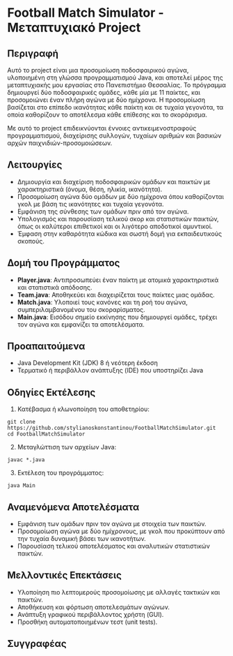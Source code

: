 # Football Match Simulator - Μεταπτυχιακό Project

## Περιγραφή
Αυτό το project είναι μια προσομοίωση ποδοσφαιρικού αγώνα, υλοποιημένη στη γλώσσα προγραμματισμού Java, και αποτελεί μέρος της μεταπτυχιακής μου εργασίας στο Πανεπιστήμιο Θεσσαλίας. Το πρόγραμμα δημιουργεί δύο ποδοσφαιρικές ομάδες, κάθε μία με 11 παίκτες, και προσομοιώνει έναν πλήρη αγώνα με δύο ημίχρονα. Η προσομοίωση βασίζεται στο επίπεδο ικανότητας κάθε παίκτη και σε τυχαία γεγονότα, τα οποία καθορίζουν το αποτέλεσμα κάθε επίθεσης και το σκοράρισμα.

Με αυτό το project επιδεικνύονται έννοιες αντικειμενοστραφούς προγραμματισμού, διαχείρισης συλλογών, τυχαίων αριθμών και βασικών αρχών παιχνιδιών-προσομοιώσεων.

## Λειτουργίες
- Δημιουργία και διαχείριση ποδοσφαιρικών ομάδων και παικτών με χαρακτηριστικά (όνομα, θέση, ηλικία, ικανότητα).
- Προσομοίωση αγώνα δύο ομάδων με δύο ημίχρονα όπου καθορίζονται γκολ με βάση τις ικανότητες και τυχαία γεγονότα.
- Εμφάνιση της σύνθεσης των ομάδων πριν από τον αγώνα.
- Υπολογισμός και παρουσίαση τελικού σκορ και στατιστικών παικτών, όπως οι καλύτεροι επιθετικοί και οι λιγότερο αποδοτικοί αμυντικοί.
- Έμφαση στην καθαρότητα κώδικα και σωστή δομή για εκπαιδευτικούς σκοπούς.

## Δομή του Προγράμματος
- **Player.java**: Αντιπροσωπεύει έναν παίκτη με ατομικά χαρακτηριστικά και στατιστικά απόδοσης.
- **Team.java**: Αποθηκεύει και διαχειρίζεται τους παίκτες μιας ομάδας.
- **Match.java**: Υλοποιεί τους κανόνες και τη ροή του αγώνα, συμπεριλαμβανομένου του σκοραρίσματος.
- **Main.java**: Εισόδου σημείο εκκίνησης που δημιουργεί ομάδες, τρέχει τον αγώνα και εμφανίζει τα αποτελέσματα.

## Προαπαιτούμενα
- Java Development Kit (JDK) 8 ή νεότερη έκδοση
- Τερματικό ή περιβάλλον ανάπτυξης (IDE) που υποστηρίζει Java

## Οδηγίες Εκτέλεσης

1. Κατέβασμα ή κλωνοποίηση του αποθετηρίου:
```
git clone https://github.com/stylianoskonstantinou/FootballMatchSimulator.git
cd FootballMatchSimulator
```

2. Μεταγλώττιση των αρχείων Java:
```
javac *.java
```

3. Εκτέλεση του προγράμματος:
```
java Main
```

## Αναμενόμενα Αποτελέσματα
- Εμφάνιση των ομάδων πριν τον αγώνα με στοιχεία των παικτών.
- Προσομοίωση αγώνα με δύο ημίχρονους, με γκολ που προκύπτουν από την τυχαία δυναμική βάσει των ικανοτήτων.
- Παρουσίαση τελικού αποτελέσματος και αναλυτικών στατιστικών παικτών.

## Μελλοντικές Επεκτάσεις
- Υλοποίηση πιο λεπτομερούς προσομοίωσης με αλλαγές τακτικών και παικτών.
- Αποθήκευση και φόρτωση αποτελεσμάτων αγώνων.
- Ανάπτυξη γραφικού περιβάλλοντος χρήστη (GUI).
- Προσθήκη αυτοματοποιημένων τεστ (unit tests).

## Συγγραφέας


